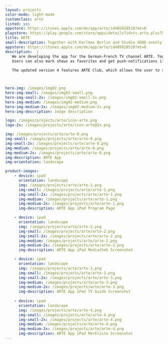 ```yaml
---
layout: projects
color-mode: light-mode
customclass: arte
listed: yes
appstore: https://itunes.apple.com/de/app/arte/id405028510?mt=8
playstore: https://play.google.com/store/apps/details?id=tv.arte.plus7&hl=de
title: ARTE
small-description: Together with Karlmax Berlin and Studio GOOD evenly rebuilt the iPhone, iPad and Android apps for ARTE, the French-German TV channel.
appstore: https://itunes.apple.com/de/app/arte/id405028510?mt=8
description:  |
   We are developing the app for the German-French TV channel ARTE. Together with [Karlmax Berlin](https://www.karlmaxberlin.de) and [Studio GOOD](http://www.studio-good.de) we reimagined their iPhone, iPad and Android Apps. The apps features a live stream as well as a media center that allows the user to catchup with movies, series, news and shows he has missed. The user can choose between a German and a French version with or without subtitles. There are also subtitles for the hearing-impaired.
   Users can also mark shows as favorites and get push-notifications if they don't want to miss a show. 
   
   The updated version 4 features ARTE Club, which allows the user to sync favorites, recently watchted videos and his favoirte shows between devices and the website. We also added full access to ARTE's platform inclding ARTE Concert, which give access to several hundred concerts as well as festival recordings.



hero-img: /images/img02.png
hero-img-small: /images/img02-small.png
hero-img-small-2x: /images/img02-small-2x.png
hero-img-medium: /images/img02-medium.png
hero-img-medium-2x: /images/img02-medium-2x.png
hero-img-description: image description

logo: /images/projects/arte/icon-arte.png
logo-2x: /images/projects/arte/icon-arte@2x.png

img: /images/projects/arte/arte-0.png
img-small: /images/projects/arte/arte-0.png
img-small-2x: /images/projects/arte/arte-0.png
img-medium: /images/projects/arte/arte-0.png
img-medium-2x: /images/projects/arte/arte-0.png
img-description: ARTE App
img-orientation: landscape

product-images:
    - device: ipad
      orientation: landscape
      img: /images/projects/arte/arte-1.png
      img-small: /images/projects/arte/arte-1.png
      img-small-2x: /images/projects/arte/arte-1.png
      img-medium: /images/projects/arte/arte-1.png
      img-medium-2x: /images/projects/arte/arte-1.png
      img-description: ARTE App iPad Program Page

    - device: ipad
      orientation: landscape
      img: /images/projects/arte/arte-2.png
      img-small: /images/projects/arte/arte-2.png
      img-small-2x: /images/projects/arte/arte-2.png
      img-medium: /images/projects/arte/arte-2.png
      img-medium-2x: /images/projects/arte/arte-2.png
      img-description: ARTE App iPad Mediathek Screenshot

    - device: ipad
      orientation: landscape
      img: /images/projects/arte/arte-3.png
      img-small: /images/projects/arte/arte-3.png
      img-small-2x: /images/projects/arte/arte-3.png
      img-medium: /images/projects/arte/arte-3.png
      img-medium-2x: /images/projects/arte/arte-3.png
      img-description: ARTE App iPad TV Guide Screenshot
      
    - device: ipad
      orientation: landscape
      img: /images/projects/arte/arte-4.png
      img-small: /images/projects/arte/arte-4.png
      img-small-2x: /images/projects/arte/arte-4.png
      img-medium: /images/projects/arte/arte-4.png
      img-medium-2x: /images/projects/arte/arte-4.png
      img-description: ARTE App iPad Merkliste Screenshot
---
```

